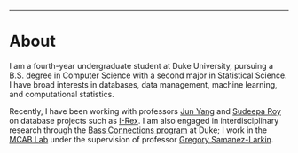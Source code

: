 ---
# About

I am a fourth-year undergraduate student at Duke University, pursuing a B.S. degree in Computer Science with a second major in Statistical Science. I have broad interests in databases, data management, machine learning, and computational statistics.

Recently, I have been working with professors [Jun Yang](https://users.cs.duke.edu/~junyang/) and [Sudeepa Roy](https://users.cs.duke.edu/~sudeepa/) on database projects such as [I-Rex](http://www.miaozhengjie.com/irex/). I am also engaged in interdisciplinary research through the [Bass Connections program](https://bassconnections.duke.edu/project-teams/using-neuroscience-optimize-digital-health-interventions-across-adulthood-2019-2020) at Duke; I work in the [MCAB Lab](https://www.mcablab.science/) under the supervision of professor [Gregory Samanez-Larkin](https://www.mcablab.science/gregoryrsl).
